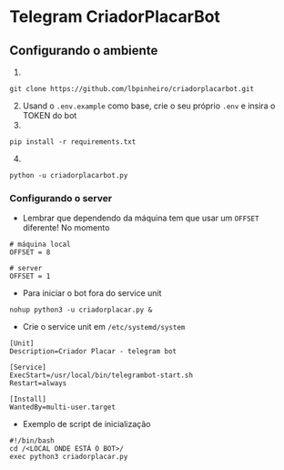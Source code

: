 # Telegram CriadorPlacarBot

## Configurando o ambiente

1. 
```
git clone https://github.com/lbpinheiro/criadorplacarbot.git
```
2. Usand  o `.env.example` como base, crie o seu próprio `.env` e insira o TOKEN do bot
3.
```
pip install -r requirements.txt
```
4.
```
python -u criadorplacarbot.py
```

### Configurando o server

- Lembrar que dependendo da máquina tem que usar um `OFFSET` diferente! No momento
```
# máquina local
OFFSET = 8

# server
OFFSET = 1
```

- Para iniciar o bot fora do service unit
```
nohup python3 -u criadorplacar.py &
```

- Crie o service unit em `/etc/systemd/system`
```
[Unit]
Description=Criador Placar - telegram bot

[Service]
ExecStart=/usr/local/bin/telegrambot-start.sh
Restart=always

[Install]
WantedBy=multi-user.target
```
- Exemplo de script de inicialização
```
#!/bin/bash
cd /<LOCAL ONDE ESTÁ O BOT>/
exec python3 criadorplacar.py
```